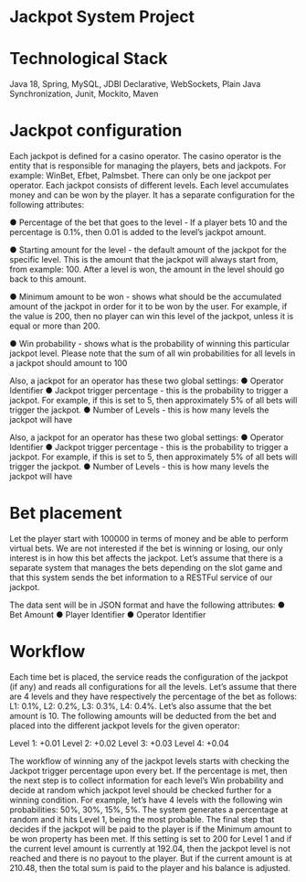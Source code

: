# Jackpot System Project

# Technological Stack

Java 18,
Spring,
MySQL,
JDBI Declarative,
WebSockets,
Plain Java Synchronization,
Junit,
Mockito,
Maven


# Jackpot configuration

Each jackpot is defined for a casino operator. The casino operator is the entity that is 
responsible for managing the players, bets and jackpots. For example: WinBet, Efbet, Palmsbet. 
There can only be one jackpot per operator. Each jackpot consists of different levels. Each level 
accumulates money and can be won by the player. It has a separate configuration for the 
following attributes: 

● Percentage of the bet that goes to the level - If a player bets 10 and the percentage is 
0.1%, then 0.01 is added to the level’s jackpot amount. 

● Starting amount for the level - the default amount of the jackpot for the specific level. 
This is the amount that the jackpot will always start from, from example: 100. After a 
level is won, the amount in the level should go back to this amount. 

● Minimum amount to be won - shows what should be the accumulated amount of the 
jackpot in order for it to be won by the user. For example, if the value is 200, then no 
player can win this level of the jackpot, unless it is equal or more than 200. 

● Win probability - shows what is the probability of winning this particular jackpot level. 
Please note that the sum of all win probabilities for all levels in a jackpot should amount 
to 100 

Also, a jackpot for an operator has these two global settings: 
● Operator Identifier 
● Jackpot trigger percentage - this is the probability to trigger a jackpot. For example, if this 
is set to 5, then approximately 5% of all bets will trigger the jackpot. 
● Number of Levels - this is how many levels the jackpot will have 

Also, a jackpot for an operator has these two global settings: 
● Operator Identifier 
● Jackpot trigger percentage - this is the probability to trigger a jackpot. For example, if this 
is set to 5, then approximately 5% of all bets will trigger the jackpot. 
● Number of Levels - this is how many levels the jackpot will have 


# Bet placement 

Let the player start with 100000 in terms of money and be able to perform virtual bets. We are 
not interested if the bet is winning or losing, our only interest is in how this bet affects the 
jackpot. Let’s assume that there is a separate system that manages the bets depending on the 
slot game and that this system sends the bet information to a RESTFul service of our jackpot. 

The data sent will be in JSON format and have the following attributes: 
● Bet Amount
● Player Identifier 
● Operator Identifier


# Workflow 

Each time bet is placed, the service reads the configuration of the jackpot (if any) and reads 
all configurations for all the levels. Let’s assume that there are 4 levels and they have 
respectively the percentage of the bet as follows: L1: 0.1%, L2: 0.2%, L3: 0.3%, L4: 0.4%. Let’s 
also assume that the bet amount is 10. The following amounts will be deducted from the bet and 
placed into the different jackpot levels for the given operator: 

Level 1: +0.01 
Level 2: +0.02 
Level 3: +0.03 
Level 4: +0.04 

The workflow of winning any of the jackpot levels starts with checking the Jackpot trigger 
percentage upon every bet. If the percentage is met, then the next step is to collect information 
for each level’s Win probability and decide at random which jackpot level should be checked 
further for a winning condition. For example, let’s have 4 levels with the following win 
probabilities: 50%, 30%, 15%, 5%. The system generates a percentage at random and it hits 
Level 1, being the most probable. The final step that decides if the jackpot will be paid to the 
player is if the Minimum amount to be won property has been met. If this setting is set to 200 for 
Level 1 and if the current level amount is currently at 192.04, then the jackpot level is not 
reached and there is no payout to the player. But if the current amount is at 210.48, then the 
total sum is paid to the player and his balance is adjusted.
